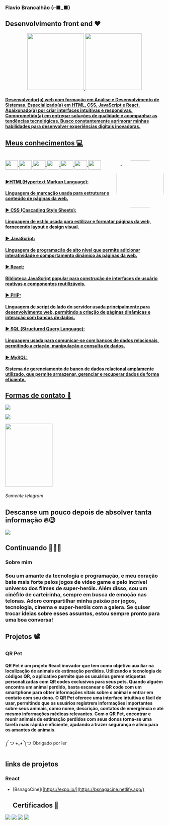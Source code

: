 ### Flavio Brancalhão (⌐■_■)
## Desenvolvimento front end ❤

<div align="center">

  <a href="https://github.com/flaviobrancalhao">

  <img height="180em" src="https://github-readme-stats.vercel.app/api?username=flaviobrancalhao&show_icons=true&theme=merko&include_all_commits=true&count_private=true"/>

  <img height="180em" src="https://github-readme-stats.vercel.app/api/top-langs/?username=flaviobrancalhao&layout=compact&langs_count=7&theme=merko&"/>

</div>


#### Desenvolvedor(a) web com formação em Análise e Desenvolvimento de Sistemas. Especializado(a) em HTML, CSS, JavaScript e React. Apaixonado(a) por criar interfaces intuitivas e responsivas. Comprometido(a) em entregar soluções de qualidade e acompanhar as tendências tecnológicas. Busco constantemente aprimorar minhas habilidades para desenvolver experiências digitais inovadoras.

## Meus conhecimentos 💻

<div style="display: inline_block"><br>

  <img align="center"  height="30" width="40" src="https://raw.githubusercontent.com/devicons/devicon/master/icons/javascript/javascript-plain.svg">

  <img align="center"  height="30" width="40" src="https://raw.githubusercontent.com/devicons/devicon/master/icons/typescript/typescript-plain.svg">

  <img align="center"  height="30" width="40" src="https://raw.githubusercontent.com/devicons/devicon/master/icons/react/react-original.svg">

  <img align="center"  height="30" width="40" src="https://raw.githubusercontent.com/devicons/devicon/master/icons/html5/html5-original.svg">

  <img align="center"  height="30" width="40" src="https://raw.githubusercontent.com/devicons/devicon/master/icons/css3/css3-original.svg">

  <img align="center"  height="30" width="40" src="https://raw.githubusercontent.com/devicons/devicon/master/icons/php/php-original.svg">

  <img align="center"  height="30" width="40" src="https://raw.githubusercontent.com/devicons/devicon/master/icons/csharp/csharp-original.svg">

  <img align="right"  height="150" style="border-radius:50px;" src="Avatar-Maker.png">

</div>

  

  ##





#### ▶HTML(Hypertext Markup Language):
####  Linguagem de marcação usada para estruturar o conteúdo de páginas da web.
#### ▶ CSS (Cascading Style Sheets):
#### Linguagem de estilo usada para estilizar e formatar páginas da web, fornecendo layout e design visual.
#### ▶ JavaScript:
#### Linguagem de programação de alto nível que permite adicionar interatividade e comportamento dinâmico às páginas da web.
#### ▶ React:
#### Biblioteca JavaScript popular para construção de interfaces de usuário reativas e componentes reutilizáveis.
#### ▶ PHP:
#### Linguagem de script do lado do servidor usada principalmente para desenvolvimento web, permitindo a criação de páginas dinâmicas e interação com bancos de dados.
#### ▶ SQL (Structured Query Language):
#### Linguagem usada para comunicar-se com bancos de dados relacionais, permitindo a criação, manipulação e consulta de dados.
#### ▶ MySQL:
#### Sistema de gerenciamento de banco de dados relacional amplamente utilizado, que permite armazenar, gerenciar e recuperar dados de forma eficiente.

## Formas de contato 📱

<div> 

 
<div>
  <a href = "mailto:fgbrancalhao@gmail.com"><img src="https://img.shields.io/badge/-Gmail-%23333?style=for-the-badge&logo=gmail&logoColor=white" target="_blank"></a>

   

  <a href="https://www.linkedin.com/in/flavio-brancalhao-659574169/" target="_blank"><img src="https://img.shields.io/badge/-LinkedIn-%230077B5?style=for-the-badge&logo=linkedin&logoColor=white" target="_blank"></a> 

<a href = "https://criarmeulink.com.br/u/1686702404" target="_blank"> <img align="center"  height="200" width="150" src="telegran.jpg"></a>


</div>

###### Somente telegram



## Descanse um pouco depois de absolver tanta informação 🔥😉
![](https://64.media.tumblr.com/3b5440683e71e2d39f998c6ed99c3feb/tumblr_ord7ll2peg1sx56xso1_1280.gifv)

## Continuando 🚶🏻‍♂️

### Sobre mim 

### Sou um amante da tecnologia e programação, e meu coração bate mais forte pelos jogos de vídeo game e pelo incrível universo dos filmes de super-heróis. Além disso, sou um cinéfilo de carteirinha, sempre em busca de emoção nas telonas. Adoro compartilhar minha paixão por jogos, tecnologia, cinema e super-heróis com a galera. Se quiser trocar ideias sobre esses assuntos, estou sempre pronto para uma boa conversa!

## Projetos 📽

### QR Pet

#### QR Pet é um projeto React inovador que tem como objetivo auxiliar na localização de animais de estimação perdidos. Utilizando a tecnologia de códigos QR, o aplicativo permite que os usuários gerem etiquetas personalizadas com QR codes exclusivos para seus pets. Quando alguém encontra um animal perdido, basta escanear o QR code com um smartphone para obter informações vitais sobre o animal e entrar em contato com seu dono. O QR Pet oferece uma interface intuitiva e fácil de usar, permitindo que os usuários registrem informações importantes sobre seus animais, como nome, descrição, contatos de emergência e até mesmo informações médicas relevantes. Com o QR Pet, encontrar e reunir animais de estimação perdidos com seus donos torna-se uma tarefa mais rápida e eficiente, ajudando a trazer segurança e alívio para os amantes de animais.
༼ つ ◕_◕ ༽つ Obrigado por ler 


## links de projetos 

### React
* [BsnagoCine]([https://expo.io/](https://bsnagacine.netlify.app/)

  ## Certificados 📝

![](react.jpg)
![](anhanguera.jpg)
![](php.jpg)
![](gitcurso.jpg)

